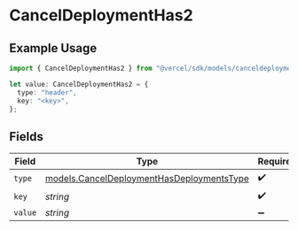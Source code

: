 # CancelDeploymentHas2

## Example Usage

```typescript
import { CancelDeploymentHas2 } from "@vercel/sdk/models/canceldeploymentop.js";

let value: CancelDeploymentHas2 = {
  type: "header",
  key: "<key>",
};
```

## Fields

| Field                                                                                        | Type                                                                                         | Required                                                                                     | Description                                                                                  |
| -------------------------------------------------------------------------------------------- | -------------------------------------------------------------------------------------------- | -------------------------------------------------------------------------------------------- | -------------------------------------------------------------------------------------------- |
| `type`                                                                                       | [models.CancelDeploymentHasDeploymentsType](../models/canceldeploymenthasdeploymentstype.md) | :heavy_check_mark:                                                                           | N/A                                                                                          |
| `key`                                                                                        | *string*                                                                                     | :heavy_check_mark:                                                                           | N/A                                                                                          |
| `value`                                                                                      | *string*                                                                                     | :heavy_minus_sign:                                                                           | N/A                                                                                          |